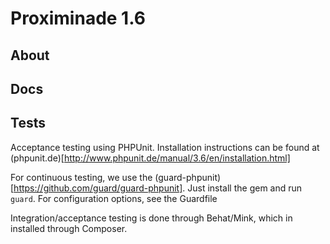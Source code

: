 Proximinade 1.6
===============

About
-----

Docs
----

Tests
-----
Acceptance testing using PHPUnit. Installation instructions can be found at (phpunit.de)[http://www.phpunit.de/manual/3.6/en/installation.html]

For continuous testing, we use the (guard-phpunit)[https://github.com/guard/guard-phpunit]. Just install the gem and run `guard`. For configuration options, see the Guardfile

Integration/acceptance testing is done through Behat/Mink, which in installed through Composer.
